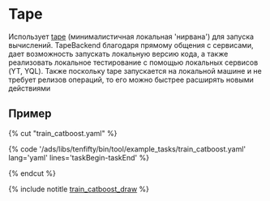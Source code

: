 # Tape

Использует [tape](https://a.yandex-team.ru/arc/trunk/arcadia/ads/libs/tape) (минималистичная локальная 'нирвана') для запуска вычислений. TapeBackend благодаря прямому общения с сервисами, дает возможность запускать локальную версию кода, а также реализовать локальное тестирование с помощью локальных сервисов (YT, YQL). Также поскольку tape запускается на локальной машине и не требует релизов операций, то его можно быстрее расширять новыми действиями

## Пример

{% cut "train_catboost.yaml" %}

{% code '/ads/libs/tenfifty/bin/tool/example_tasks/train_catboost.yaml' lang='yaml' lines='taskBegin-taskEnd'  %}

{% endcut %}

{% include notitle [train_catboost_draw](../_includes/demonstration/train_catboost_tape.md) %}
